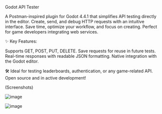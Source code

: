 Godot API Tester

A Postman-inspired plugin for Godot 4.4.1 that simplifies API testing directly in the editor. Create, send, and debug HTTP requests with an intuitive interface. Save time, optimize your workflow, and focus on creating. Perfect for game developers integrating web services.

✨ Key Features:

Supports GET, POST, PUT, DELETE.
Save requests for reuse in future tests.
Real-time responses with readable JSON formatting.
Native integration with the Godot editor.

🛠️ Ideal for testing leaderboards, authentication, or any game-related API. Open source and in active development!

(Screenshots)

![image](https://github.com/user-attachments/assets/db8b70d7-d359-41ac-9f21-072eb07dbb47)

![image](https://github.com/user-attachments/assets/aa9397fe-8bcf-4680-8f87-234983e39087)

